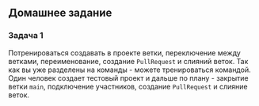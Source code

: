 ## Домашнее задание

### Задача 1
Потренироваться создавать в проекте ветки, переключение между ветками, переименование, создание `PullRequest` и слияний веток.
Так как вы уже разделены на команды - можете тренироваться командой. Один человек создает тестовый проект и дальше по плану - закрытие ветки `main`, подключение участников, создание `PullRequest` и слияние веток.
